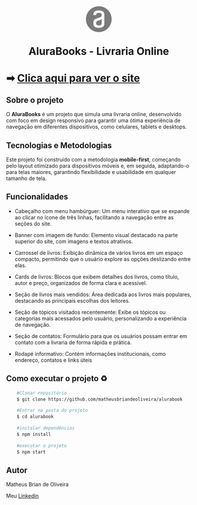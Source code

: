 <h1 align= "center">
    <img src="/img/Alura.svg" alt="Logo da Alura">
    <p>AluraBooks - Livraria Online
</p>
</h1>

<h1>➡ <a href="https://alurabook-theta-eight.vercel.app">Clica aqui para ver o site</a></h1>

## Sobre o projeto

O **AluraBooks**  é um projeto que simula uma livraria online, desenvolvido com foco em design responsivo para garantir uma ótima experiência de navegação em diferentes dispositivos, como celulares, tablets e desktops.

## Tecnologias e Metodologias

Este projeto foi construído com a metodologia **mobile-first**, começando pelo layout otimizado para dispositivos móveis e, em seguida, adaptando-o para telas maiores, garantindo flexibilidade e usabilidade em qualquer tamanho de tela.

## Funcionalidades 

- Cabeçalho com menu hambúrguer: Um menu interativo que se expande ao clicar no ícone de três linhas, facilitando a navegação entre as seções do site.

- Banner com imagem de fundo: Elemento visual destacado na parte superior do site, com imagens e textos atrativos.

- Carrossel de livros: Exibição dinâmica de vários livros em um espaço compacto, permitindo que o usuário explore as opções deslizando entre elas.

- Cards de livros: Blocos que exibem detalhes dos livros, como título, autor e preço, organizados de forma clara e acessível.

- Seção de livros mais vendidos: Área dedicada aos livros mais populares, destacando as principais escolhas dos leitores.

- Seção de tópicos visitados recentemente: Exibe os tópicos ou categorias mais acessados pelo usuário, personalizando a experiência de navegação.

- Seção de contatos: Formulário para que os usuários possam entrar em contato com a livraria de forma rápida e prática.

- Rodapé informativo: Contém informações institucionais, como endereço, contatos e links úteis


## Como executar o projeto ♻


```bash
    #Clonar repositório
    $ git clone https://github.com/matheusbriandeoliveira/alurabook
```

```bash
    #Entrar na pasta do projeto
    $ cd alurabook
```


```bash
    #instalar dependências
    $ npm install
```

```bash
    #executar o projeto
    $ npm start
```

## Autor

Matheus Brian de Oliveira

Meu <a href="linkedin.com/in/matheusbriandeoliveira/">Linkedin</a>